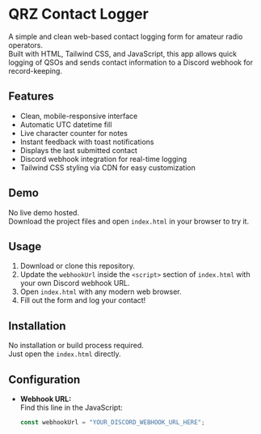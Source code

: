 # QRZ Contact Logger

A simple and clean web-based contact logging form for amateur radio operators.  
Built with HTML, Tailwind CSS, and JavaScript, this app allows quick logging of QSOs and sends contact information to a Discord webhook for record-keeping.

## Features

- Clean, mobile-responsive interface
- Automatic UTC datetime fill
- Live character counter for notes
- Instant feedback with toast notifications
- Displays the last submitted contact
- Discord webhook integration for real-time logging
- Tailwind CSS styling via CDN for easy customization

## Demo

No live demo hosted.  
Download the project files and open `index.html` in your browser to try it.

## Usage

1. Download or clone this repository.
2. Update the `webhookUrl` inside the `<script>` section of `index.html` with your own Discord webhook URL.
3. Open `index.html` with any modern web browser.
4. Fill out the form and log your contact!

## Installation

No installation or build process required.  
Just open the `index.html` directly.

## Configuration

- **Webhook URL:**  
  Find this line in the JavaScript:
  
  ```javascript
  const webhookUrl = "YOUR_DISCORD_WEBHOOK_URL_HERE";
